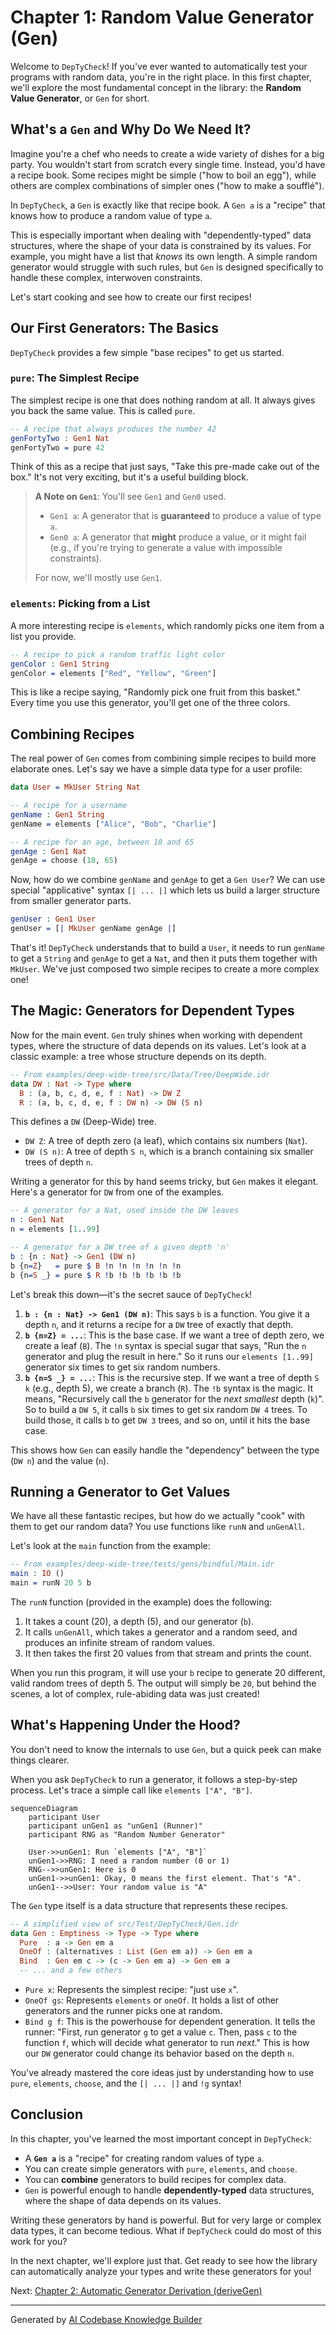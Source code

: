 # Chapter 1: Random Value Generator (Gen)

Welcome to `DepTyCheck`! If you've ever wanted to automatically test your programs with random data, you're in the right place. In this first chapter, we'll explore the most fundamental concept in the library: the **Random Value Generator**, or `Gen` for short.

## What's a `Gen` and Why Do We Need It?

Imagine you're a chef who needs to create a wide variety of dishes for a big party. You wouldn't start from scratch every single time. Instead, you'd have a recipe book. Some recipes might be simple ("how to boil an egg"), while others are complex combinations of simpler ones ("how to make a soufflé").

In `DepTyCheck`, a `Gen` is exactly like that recipe book. A `Gen a` is a "recipe" that knows how to produce a random value of type `a`.

This is especially important when dealing with "dependently-typed" data structures, where the shape of your data is constrained by its values. For example, you might have a list that *knows* its own length. A simple random generator would struggle with such rules, but `Gen` is designed specifically to handle these complex, interwoven constraints.

Let's start cooking and see how to create our first recipes!

## Our First Generators: The Basics

`DepTyCheck` provides a few simple "base recipes" to get us started.

### `pure`: The Simplest Recipe

The simplest recipe is one that does nothing random at all. It always gives you back the same value. This is called `pure`.

```idris
-- A recipe that always produces the number 42
genFortyTwo : Gen1 Nat
genFortyTwo = pure 42
```

Think of this as a recipe that just says, "Take this pre-made cake out of the box." It's not very exciting, but it's a useful building block.

> **A Note on `Gen1`**: You'll see `Gen1` and `Gen0` used.
> *   `Gen1 a`: A generator that is **guaranteed** to produce a value of type `a`.
> *   `Gen0 a`: A generator that **might** produce a value, or it might fail (e.g., if you're trying to generate a value with impossible constraints).
>
> For now, we'll mostly use `Gen1`.

### `elements`: Picking from a List

A more interesting recipe is `elements`, which randomly picks one item from a list you provide.

```idris
-- A recipe to pick a random traffic light color
genColor : Gen1 String
genColor = elements ["Red", "Yellow", "Green"]
```

This is like a recipe saying, "Randomly pick one fruit from this basket." Every time you use this generator, you'll get one of the three colors.

## Combining Recipes

The real power of `Gen` comes from combining simple recipes to build more elaborate ones. Let's say we have a simple data type for a user profile:

```idris
data User = MkUser String Nat

-- A recipe for a username
genName : Gen1 String
genName = elements ["Alice", "Bob", "Charlie"]

-- A recipe for an age, between 18 and 65
genAge : Gen1 Nat
genAge = choose (18, 65)
```

Now, how do we combine `genName` and `genAge` to get a `Gen User`? We can use special "applicative" syntax `[| ... |]` which lets us build a larger structure from smaller generator parts.

```idris
genUser : Gen1 User
genUser = [| MkUser genName genAge |]
```

That's it! `DepTyCheck` understands that to build a `User`, it needs to run `genName` to get a `String` and `genAge` to get a `Nat`, and then it puts them together with `MkUser`. We've just composed two simple recipes to create a more complex one!

## The Magic: Generators for Dependent Types

Now for the main event. `Gen` truly shines when working with dependent types, where the structure of data depends on its values. Let's look at a classic example: a tree whose structure depends on its depth.

```idris
-- From examples/deep-wide-tree/src/Data/Tree/DeepWide.idr
data DW : Nat -> Type where
  B : (a, b, c, d, e, f : Nat) -> DW Z
  R : (a, b, c, d, e, f : DW n) -> DW (S n)
```

This defines a `DW` (Deep-Wide) tree.
*   `DW Z`: A tree of depth zero (a leaf), which contains six numbers (`Nat`).
*   `DW (S n)`: A tree of depth `S n`, which is a branch containing six smaller trees of depth `n`.

Writing a generator for this by hand seems tricky, but `Gen` makes it elegant. Here's a generator for `DW` from one of the examples.

```idris
-- A generator for a Nat, used inside the DW leaves
n : Gen1 Nat
n = elements [1..99]

-- A generator for a DW tree of a given depth 'n'
b : {n : Nat} -> Gen1 (DW n)
b {n=Z}   = pure $ B !n !n !n !n !n !n
b {n=S _} = pure $ R !b !b !b !b !b !b
```

Let's break this down—it's the secret sauce of `DepTyCheck`!

1.  **`b : {n : Nat} -> Gen1 (DW n)`**: This says `b` is a function. You give it a depth `n`, and it returns a recipe for a `DW` tree of exactly that depth.
2.  **`b {n=Z} = ...`**: This is the base case. If we want a tree of depth zero, we create a leaf (`B`). The `!n` syntax is special sugar that says, "Run the `n` generator and plug the result in here." So it runs our `elements [1..99]` generator six times to get six random numbers.
3.  **`b {n=S _} = ...`**: This is the recursive step. If we want a tree of depth `S k` (e.g., depth 5), we create a branch (`R`). The `!b` syntax is the magic. It means, "Recursively call the `b` generator for the *next smallest* depth (`k`)". So to build a `DW 5`, it calls `b` six times to get six random `DW 4` trees. To build those, it calls `b` to get `DW 3` trees, and so on, until it hits the base case.

This shows how `Gen` can easily handle the "dependency" between the type (`DW n`) and the value (`n`).

## Running a Generator to Get Values

We have all these fantastic recipes, but how do we actually "cook" with them to get our random data? You use functions like `runN` and `unGenAll`.

Let's look at the `main` function from the example:

```idris
-- From examples/deep-wide-tree/tests/gens/bindful/Main.idr
main : IO ()
main = runN 20 5 b
```

The `runN` function (provided in the example) does the following:
1.  It takes a count (20), a depth (5), and our generator (`b`).
2.  It calls `unGenAll`, which takes a generator and a random seed, and produces an infinite stream of random values.
3.  It then takes the first 20 values from that stream and prints the count.

When you run this program, it will use your `b` recipe to generate 20 different, valid random trees of depth 5. The output will simply be `20`, but behind the scenes, a lot of complex, rule-abiding data was just created!

## What's Happening Under the Hood?

You don't need to know the internals to use `Gen`, but a quick peek can make things clearer.

When you ask `DepTyCheck` to run a generator, it follows a step-by-step process. Let's trace a simple call like `elements ["A", "B"]`.

```mermaid
sequenceDiagram
    participant User
    participant unGen1 as "unGen1 (Runner)"
    participant RNG as "Random Number Generator"

    User->>unGen1: Run `elements ["A", "B"]`
    unGen1->>RNG: I need a random number (0 or 1)
    RNG-->>unGen1: Here is 0
    unGen1->>unGen1: Okay, 0 means the first element. That's "A".
    unGen1-->>User: Your random value is "A"
```

The `Gen` type itself is a data structure that represents these recipes.

```idris
-- A simplified view of src/Test/DepTyCheck/Gen.idr
data Gen : Emptiness -> Type -> Type where
  Pure  : a -> Gen em a
  OneOf : (alternatives : List (Gen em a)) -> Gen em a
  Bind  : Gen em c -> (c -> Gen em a) -> Gen em a
  -- ... and a few others
```

*   `Pure x`: Represents the simplest recipe: "just use `x`".
*   `OneOf gs`: Represents `elements` or `oneOf`. It holds a list of other generators and the runner picks one at random.
*   `Bind g f`: This is the powerhouse for dependent generation. It tells the runner: "First, run generator `g` to get a value `c`. Then, pass `c` to the function `f`, which will decide what generator to run *next*." This is how our `DW` generator could change its behavior based on the depth `n`.

You've already mastered the core ideas just by understanding how to use `pure`, `elements`, `choose`, and the `[| ... |]` and `!g` syntax!

## Conclusion

In this chapter, you've learned the most important concept in `DepTyCheck`:

*   A **`Gen a`** is a "recipe" for creating random values of type `a`.
*   You can create simple generators with `pure`, `elements`, and `choose`.
*   You can **combine** generators to build recipes for complex data.
*   `Gen` is powerful enough to handle **dependently-typed** data structures, where the shape of data depends on its values.

Writing these generators by hand is powerful. But for very large or complex data types, it can become tedious. What if `DepTyCheck` could do most of this work for you?

In the next chapter, we'll explore just that. Get ready to see how the library can automatically analyze your types and write these generators for you!

Next: [Chapter 2: Automatic Generator Derivation (deriveGen)](02_automatic_generator_derivation__derivegen__.md)

---

Generated by [AI Codebase Knowledge Builder](https://github.com/The-Pocket/Tutorial-Codebase-Knowledge)